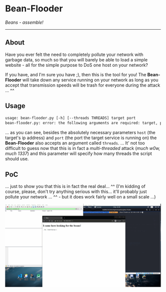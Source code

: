 # Bean-Flooder
_Beans - assemble!_

---

## About

Have you ever felt the need to completely pollute your network with garbage data, so much so that you will barely be able to load a simple website - all for the simple purpose to DoS one host on your network?

If you have, and I'm sure you have ;), then this is the tool for you! The **Bean-Flooder** will take down any service running on your network as long as you accept that transmission speeds will be trash for everyone during the attack ... ^^

## Usage

```txt
usage: bean-flooder.py [-h] [--threads THREADS] target port
bean-flooder.py: error: the following arguments are required: target, port
```

... as you can see, besides the absolutely necessary parameters `host` (the target's ip address) and `port` (the port the target service is running on) the **Bean-Flooder** also accepts an argument called `threads`. ... It' not too difficult to guess now that this is in fact a _multi-threaded_ attack (_much w0w, much 1337_) and this parameter will specify how many threads the script should use.

## PoC

... just to show you that this is in fact the real deal... ^^ (I'm kidding of course, please, don't try anything serious with this... it'll probably just pollute your network ... ^^ - but it does work fairly well on a small scale ...)

![poc](./poc.gif)
